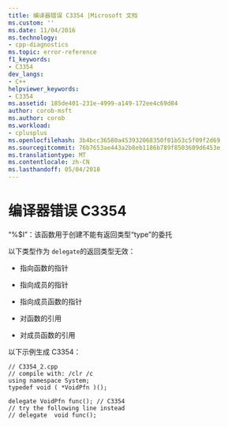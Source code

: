 ```yaml
---
title: 编译器错误 C3354 |Microsoft 文档
ms.custom: ''
ms.date: 11/04/2016
ms.technology:
- cpp-diagnostics
ms.topic: error-reference
f1_keywords:
- C3354
dev_langs:
- C++
helpviewer_keywords:
- C3354
ms.assetid: 185de401-231e-4999-a149-172ee4c69d84
author: corob-msft
ms.author: corob
ms.workload:
- cplusplus
ms.openlocfilehash: 3b4bcc36580a453932068350f01b53c5f09f2d69
ms.sourcegitcommit: 76b7653ae443a2b8eb1186b789f8503609d6453e
ms.translationtype: MT
ms.contentlocale: zh-CN
ms.lasthandoff: 05/04/2018
---
```

# <a name="compiler-error-c3354"></a>编译器错误 C3354
“%$I”：该函数用于创建不能有返回类型“type”的委托  
  
 以下类型作为 `delegate`的返回类型无效：  
  
-   指向函数的指针  
  
-   指向成员的指针  
  
-   指向成员函数的指针  
  
-   对函数的引用  
  
-   对成员函数的引用  
  
 以下示例生成 C3354：  
  
```  
// C3354_2.cpp  
// compile with: /clr /c  
using namespace System;  
typedef void ( *VoidPfn )();  
  
delegate VoidPfn func(); // C3354  
// try the following line instead  
// delegate  void func();  
```  
